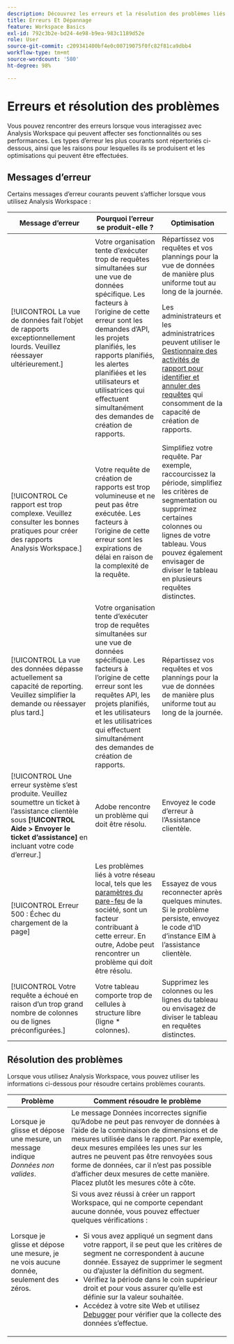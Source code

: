 ```yaml
---
description: Découvrez les erreurs et la résolution des problèmes liés à Analysis Workspace.
title: Erreurs Et Dépannage
feature: Workspace Basics
exl-id: 792c3b2e-bd24-4e98-b9ea-983c1189d52e
role: User
source-git-commit: c209341400bf4e0c00719075f0fc82f81ca9dbb4
workflow-type: tm+mt
source-wordcount: '580'
ht-degree: 98%

---
```


# Erreurs et résolution des problèmes

Vous pouvez rencontrer des erreurs lorsque vous interagissez avec Analysis Workspace qui peuvent affecter ses fonctionnalités ou ses performances. Les types d’erreur les plus courants sont répertoriés ci-dessous, ainsi que les raisons pour lesquelles ils se produisent et les optimisations qui peuvent être effectuées.

## Messages d’erreur

Certains messages d’erreur courants peuvent s’afficher lorsque vous utilisez Analysis Workspace :

| Message d’erreur | Pourquoi l’erreur se produit-elle ? | Optimisation |
| --- | --- | --- |
| [!UICONTROL La vue de données fait l’objet de rapports exceptionnellement lourds. Veuillez réessayer ultérieurement.] | Votre organisation tente d’exécuter trop de requêtes simultanées sur une vue de données spécifique. Les facteurs à l’origine de cette erreur sont les demandes d’API, les projets planifiés, les rapports planifiés, les alertes planifiées et les utilisateurs et utilisatrices qui effectuent simultanément des demandes de création de rapports. | Répartissez vos requêtes et vos plannings pour la vue de données de manière plus uniforme tout au long de la journée.<p>Les administrateurs et les administratrices peuvent utiliser le [Gestionnaire des activités de rapport pour identifier et annuler des requêtes](/help/reporting-activity-manager/reporting-activity-overview.md) qui consomment de la capacité de création de rapports.</p> |
| [!UICONTROL Ce rapport est trop complexe. Veuillez consulter les bonnes pratiques pour créer des rapports Analysis Workspace.] | Votre requête de création de rapports est trop volumineuse et ne peut pas être exécutée. Les facteurs à l’origine de cette erreur sont les expirations de délai en raison de la complexité de la requête. | Simplifiez votre requête. Par exemple, raccourcissez la période, simplifiez les critères de segmentation ou supprimez certaines colonnes ou lignes de votre tableau. Vous pouvez également envisager de diviser le tableau en plusieurs requêtes distinctes. |
| [!UICONTROL La vue des données dépasse actuellement sa capacité de reporting. Veuillez simplifier la demande ou réessayer plus tard.] | Votre organisation tente d’exécuter trop de requêtes simultanées sur une vue de données spécifique. Les facteurs à l’origine de cette erreur sont les requêtes API, les projets planifiés, et les utilisateurs et les utilisatrices qui effectuent simultanément des demandes de création de rapports. | Répartissez vos requêtes et vos plannings pour la vue de données de manière plus uniforme tout au long de la journée. |
| [!UICONTROL Une erreur système s’est produite. Veuillez soumettre un ticket à l’assistance clientèle sous **[!UICONTROL Aide > Envoyer le ticket d’assistance]** en incluant votre code d’erreur.] | Adobe rencontre un problème qui doit être résolu. | Envoyez le code d’erreur à l’Assistance clientèle. |
| [!UICONTROL Erreur 500 : Échec du chargement de la page] | Les problèmes liés à votre réseau local, tels que les [paramètres du pare-feu](/help/technotes/ip-addresses.md) de la société, sont un facteur contribuant à cette erreur. En outre, Adobe peut rencontrer un problème qui doit être résolu. | Essayez de vous reconnecter après quelques minutes. Si le problème persiste, envoyez le code d’ID d’instance EIM à l’assistance clientèle. |
| [!UICONTROL Votre requête a échoué en raison d’un trop grand nombre de colonnes ou de lignes préconfigurées.] | Votre tableau comporte trop de cellules à structure libre (ligne * colonnes). | Supprimez les colonnes ou les lignes du tableau ou envisagez de diviser le tableau en requêtes distinctes. |


## Résolution des problèmes

Lorsque vous utilisez Analysis Workspace, vous pouvez utiliser les informations ci-dessous pour résoudre certains problèmes courants.

| Problème | Comment résoudre le problème |
|---|---|
| Lorsque je glisse et dépose une mesure, un message indique *Données non valides*. | Le message Données incorrectes signifie qu’Adobe ne peut pas renvoyer de données à l’aide de la combinaison de dimensions et de mesures utilisée dans le rapport. Par exemple, deux mesures empilées les unes sur les autres ne peuvent pas être renvoyées sous forme de données, car il n’est pas possible d’afficher deux mesures de cette manière. Placez plutôt les mesures côte à côte. |
| Lorsque je glisse et dépose une mesure, je ne vois aucune donnée, seulement des zéros. | Si vous avez réussi à créer un rapport Workspace, qui ne comporte cependant aucune donnée, vous pouvez effectuer quelques vérifications :<ul><li>Si vous avez appliqué un segment dans votre rapport, il se peut que les critères de segment ne correspondent à aucune donnée. Essayez de supprimer le segment ou d’ajuster la définition du segment.</li><li>Vérifiez la période dans le coin supérieur droit et pour vous assurer qu’elle est définie sur la valeur souhaitée.</li><li>Accédez à votre site Web et utilisez [Debugger](https://experienceleague.adobe.com/docs/debugger/using/experience-cloud-debugger.html?lang=fr) pour vérifier que la collecte des données s’effectue.</li></ul> |
